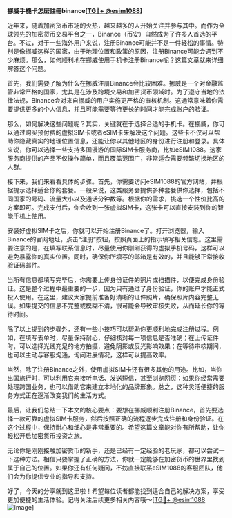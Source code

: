 **挪威手機卡怎麽註冊binance[[TG💪+ @esim1088](https://t.me/s/esim1088)]**

近年来，随着加密货币市场的火热，越来越多的人开始关注并参与其中。而作为全球领先的加密货币交易平台之一，Binance（币安）自然成为了许多人首选的平台。不过，对于一些海外用户来说，注册Binance可能并不是一件轻松的事情。特别是像挪威这样的国家，由于地理位置和政策的原因，注册Binance可能会遇到不少麻烦。那么，如何顺利地在挪威使用手机卡注册Binance呢？这篇文章就来详细解答这个问题。

首先，我们需要了解为什么在挪威注册Binance会比较困难。挪威是一个对金融监管非常严格的国家，尤其是在涉及跨境交易和加密货币领域时。为了遵守当地的法律法规，Binance会对来自挪威的用户实施更严格的审核机制。这通常意味着你需要提供更多的个人信息，并且可能需要等待更长的时间才能完成账户的验证。

那么，如何解决这些问题呢？其实，关键就在于选择合适的手机卡。在挪威，你可以通过购买预付费的虚拟SIM卡或者eSIM卡来解决这个问题。这些卡不仅可以帮助你隐藏真实的地理位置信息，还能让你以其他地区的身份进行注册和登录。具体来说，你可以选择一些支持多国漫游的国际SIM卡服务商，比如eSIM1088。这家服务商提供的产品不仅操作简单，而且覆盖范围广，非常适合需要频繁切换地区的人群。

接下来，我们来看看具体的步骤。首先，你需要访问eSIM1088的官方网站，并根据提示选择适合你的套餐。一般来说，这类服务会提供多种套餐供你选择，包括不同国家的号码、流量大小以及通话分钟数等。根据你的需求，挑选一个性价比高的方案即可。完成支付后，你会收到一张虚拟SIM卡，这张卡可以直接安装到你的智能手机上使用。

安装好虚拟SIM卡之后，你就可以开始注册Binance了。打开浏览器，输入Binance的官网地址，点击“注册”按钮，按照页面上的指示填写相关信息。这里需要注意的是，在填写联系信息时，尽量使用你刚刚获得的虚拟手机号码，这样可以避免暴露你的真实位置。同时，确保你所填写的邮箱是有效的，并且能够正常接收验证码邮件。

当所有信息都填写完毕后，你需要上传身份证件的照片或扫描件，以便完成身份验证。这是整个过程中最重要的一步，因为只有通过了身份验证，你的账户才能正式投入使用。在这里，建议大家提前准备好清晰的证件照片，确保照片内容完整无误。如果提交的信息不完整或模糊不清，很可能会导致审核失败，从而延长你的等待时间。

除了以上提到的步骤外，还有一些小技巧可以帮助你更顺利地完成注册过程。例如，在填写表单时，尽量保持耐心，仔细核对每一项信息是否准确；在上传证件时，可以选择光线充足的地方拍摄，避免阴影或反光影响效果；在等待审核期间，也可以主动与客服沟通，询问进展情况，这样可以提高效率。

当然，除了注册Binance之外，使用虚拟SIM卡还有很多其他的用途。比如，当你出国旅行时，可以利用它来接听电话、发送短信，甚至浏览网页；如果你经常需要处理跨国业务，也可以借助它来建立本地化的品牌形象。总之，这种灵活便捷的服务方式正在逐渐改变我们的生活方式。

最后，让我们总结一下本文的核心要点：要想在挪威顺利注册Binance，首先要选择一款可靠的虚拟SIM卡服务，然后按照正确的流程逐步完成注册和身份验证。在这个过程中，保持耐心和细心是非常重要的。希望这篇文章能对你有所帮助，让你轻松开启加密货币投资之旅。

无论你是刚刚接触加密货币的新手，还是已经有一定经验的老玩家，都可以尝试一下这种方法。相信只要掌握了正确的方法，你就一定能够在加密货币的世界里找到属于自己的位置。如果你还有任何疑问，不妨直接联系eSIM1088的客服团队，他们会为你提供专业的指导和支持。

好了，今天的分享就到这里啦！希望每位读者都能找到适合自己的解决方案，享受更加便捷的生活体验。记得关注后续更多相关内容哦～[[TG💪+ @esim1088](https://t.me/s/esim1088) ![Image](https://i.postimg.cc/4NQfJmqS/Snipaste-2025-05-13-00-14-12.png)]